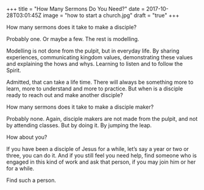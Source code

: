 +++
title = "How Many Sermons Do You Need?"
date = 2017-10-28T03:01:45Z
image = "how to start a church.jpg"
draft = "true"
+++

How many sermons does it take to make a disciple?

Probably one. Or maybe a few. The rest is modelling. 

Modelling is not done from the pulpit, but in everyday life. By sharing experiences, communicating kingdom values, demonstrating these values and explaining the hows and whys. Learning to listen and to follow the Spirit.

Admitted, that can take a life time. There will always be something more to learn, more to understand and more to practice. But when is a disciple ready to reach out and make another disciple?

How many sermons does it take to make a disciple maker?

Probably none. Again, disciple makers are not made from the pulpit, and not by attending classes. But by doing it. By jumping the leap.

How about you?

If you have been a disciple of Jesus for a while, let’s say a year or two or three, you can do it. And if you still feel you need help, find someone who is engaged in this kind of work and ask that person, if you may join him or her for a while.

Find such a person.